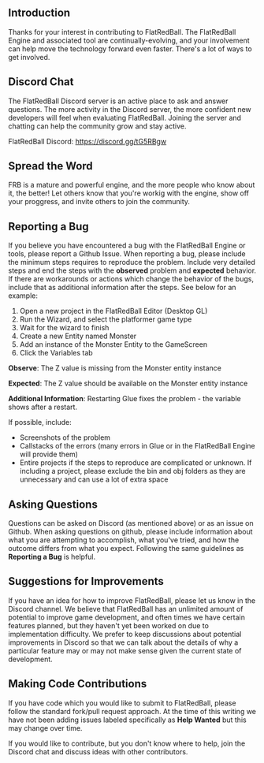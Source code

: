 ## Introduction

Thanks for your interest in contributing to FlatRedBall. The FlatRedBall Engine and associated tool are continually-evolving, and your involvement can help move the technology forward even faster. There's a lot of ways to get involved.

## Discord Chat

The FlatRedBall Discord server is an active place to ask and answer questions. The more activity in the Discord server, the more confident new developers will feel when evaluating FlatRedBall. Joining the server and chatting can help the community grow and stay active. 

FlatRedBall Discord: https://discord.gg/tG5RBgw

## Spread the Word

FRB is a mature and powerful engine, and the more people who know about it, the better! Let others know that you're workig with the engine, show off your proggress, and invite others to join the community. 

## Reporting a Bug

If you believe you have encountered a bug with the FlatRedBall Engine or tools, please report a Github Issue. When reporting a bug, please include the minimum steps requires to reproduce the problem. Include very detailed steps and end the steps with the **observed** problem and **expected** behavior. If there are workarounds or actions which change the behavior of the bugs, include that as additional information after the steps. See below for an example:

1. Open a new project in the FlatRedBall Editor (Desktop GL)
1. Run the Wizard, and select the platformer game type
2. Wait for the wizard to finish
3. Create a new Entity named Monster
4. Add an instance of the Monster Entity to the GameScreen
5. Click the Variables tab

**Observe**: The Z value is missing from the Monster entity instance

**Expected**: The Z value should be available on the Monster entity instance

**Additional Information**: Restarting Glue fixes the problem - the variable shows after a restart.

If possible, include:

* Screenshots of the problem
* Callstacks of the errors (many errors in Glue or in the FlatRedBall Engine will provide them)
* Entire projects if the steps to reproduce are complicated or unknown. If including a project, please exclude the bin and obj folders as they are unnecessary and can use a lot of extra space

## Asking Questions

Questions can be asked on Discord (as mentioned above) or as an issue on Github. When asking questions on github, please include information about what you are attempting to accomplish, what you've tried, and how the outcome differs from what you expect. Following the same guidelines as **Reporting a Bug** is helpful.

## Suggestions for Improvements

If you have an idea for how to improve FlatRedBall, please let us know in the Discord channel. We believe that FlatRedBall has an unlimited amount of potential to improve game development, and often times we have certain features planned, but they haven't yet been worked on due to implementation difficulty. We prefer to keep discussions about potential improvements in Discord so that we can talk about the details of why a particular feature may or may not make sense given the current state of development.

## Making Code Contributions

If you have code which you would like to submit to FlatRedBall, please follow the standard fork/pull request approach. At the time of this writing we have not been adding issues labeled specifically as **Help Wanted** but this may change over time.

If you would like to contribute, but you don't know where to help, join the Discord chat and discuss ideas with other contributors.
